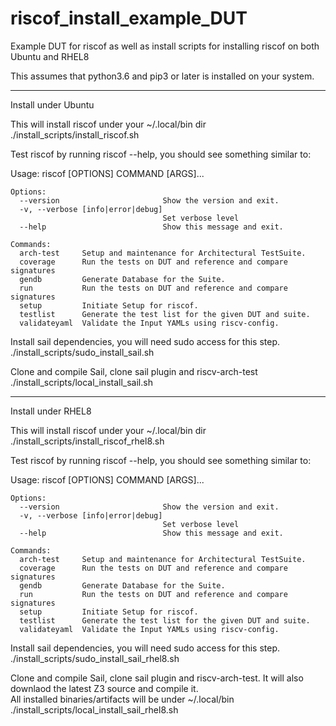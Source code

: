 # riscof_install_example_DUT
Example DUT for riscof as well as install scripts for installing riscof on both Ubuntu and RHEL8

This assumes that python3.6 and pip3 or later is installed on your system.<br>

<hr>
Install under Ubuntu<br>

This will install riscof under your ~/.local/bin dir<br>
./install_scripts/install_riscof.sh<br>

Test riscof by running riscof --help, you should see something similar to:

Usage: riscof [OPTIONS] COMMAND [ARGS]...

    Options:
      --version                       Show the version and exit.
      -v, --verbose [info|error|debug]
                                      Set verbose level
      --help                          Show this message and exit.

    Commands:
      arch-test     Setup and maintenance for Architectural TestSuite.
      coverage      Run the tests on DUT and reference and compare signatures
      gendb         Generate Database for the Suite.
      run           Run the tests on DUT and reference and compare signatures
      setup         Initiate Setup for riscof.
      testlist      Generate the test list for the given DUT and suite.
      validateyaml  Validate the Input YAMLs using riscv-config.

Install sail dependencies, you will need sudo access for this step.<br>
./install_scripts/sudo_install_sail.sh<br>

Clone and compile Sail, clone sail plugin and riscv-arch-test<br>
./install_scripts/local_install_sail.sh<br>

<hr>

Install under RHEL8<br>

This will install riscof under your ~/.local/bin dir<br>
./install_scripts/install_riscof_rhel8.sh<br>

Test riscof by running riscof --help, you should see something similar to:

Usage: riscof [OPTIONS] COMMAND [ARGS]...

    Options:
      --version                       Show the version and exit.
      -v, --verbose [info|error|debug]
                                      Set verbose level
      --help                          Show this message and exit.

    Commands:
      arch-test     Setup and maintenance for Architectural TestSuite.
      coverage      Run the tests on DUT and reference and compare signatures
      gendb         Generate Database for the Suite.
      run           Run the tests on DUT and reference and compare signatures
      setup         Initiate Setup for riscof.
      testlist      Generate the test list for the given DUT and suite.
      validateyaml  Validate the Input YAMLs using riscv-config.

Install sail dependencies, you will need sudo access for this step.<br>
./install_scripts/sudo_install_sail_rhel8.sh<br>

Clone and compile Sail, clone sail plugin and riscv-arch-test. It will also downlaod the latest Z3 source and compile it.<br>
All installed binaries/artifacts will be under ~/.local/bin<br>
./install_scripts/local_install_sail_rhel8.sh<br>
